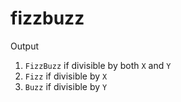 # fizzbuzz

Output

1. `FizzBuzz` if divisible by both `X` and `Y`
2. `Fizz` if divisible by `X`
3. `Buzz` if divisible by `Y`
